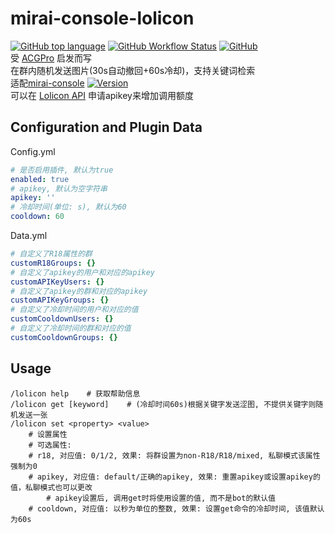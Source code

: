 # mirai-console-lolicon
[![GitHub top language](https://img.shields.io/github/languages/top/Samarium150/mirai-console-lolicon?style=flat)](https://kotlinlang.org/)
[![GitHub Workflow Status](https://img.shields.io/github/workflow/status/Samarium150/mirai-console-lolicon/Gradle%20CI?style=flat)](https://github.com/Samarium150/mirai-console-lolicon/actions?query=workflow%3A%22Gradle+CI%22)
[![GitHub](https://img.shields.io/github/license/Samarium150/mirai-console-lolicon?style=flat)](https://github.com/Samarium150/mirai-console-lolicon/blob/master/LICENSE)
<br>
受 [ACGPro](https://github.com/ShrBox/ACGPro) 启发而写
<br>
在群内随机发送图片(30s自动撤回+60s冷却)，支持关键词检索
<br>
适配[mirai-console](https://github.com/mamoe/mirai-console) 
[![Version](https://img.shields.io/badge/version-2.0--RC-blue)](https://github.com/mamoe/mirai-console/releases/tag/2.0-RC)
<br>
可以在 [Lolicon API](https://api.lolicon.app/#/setu) 申请apikey来增加调用额度
## Configuration and Plugin Data
Config.yml
```yaml
# 是否启用插件, 默认为true
enabled: true
# apikey, 默认为空字符串
apikey: ''
# 冷却时间(单位: s), 默认为60
cooldown: 60
```
Data.yml
```yaml
# 自定义了R18属性的群
customR18Groups: {}
# 自定义了apikey的用户和对应的apikey
customAPIKeyUsers: {}
# 自定义了apikey的群和对应的apikey
customAPIKeyGroups: {}
# 自定义了冷却时间的用户和对应的值
customCooldownUsers: {}
# 自定义了冷却时间的群和对应的值
customCooldownGroups: {}
```
## Usage
```text
/lolicon help    # 获取帮助信息
/lolicon get [keyword]    # (冷却时间60s)根据关键字发送涩图, 不提供关键字则随机发送一张
/lolicon set <property> <value>
    # 设置属性
    # 可选属性:
    # r18, 对应值: 0/1/2, 效果: 将群设置为non-R18/R18/mixed, 私聊模式该属性强制为0
    # apikey, 对应值: default/正确的apikey, 效果: 重置apikey或设置apikey的值，私聊模式也可以更改
        # apikey设置后, 调用get时将使用设置的值, 而不是bot的默认值
    # cooldown, 对应值: 以秒为单位的整数, 效果: 设置get命令的冷却时间, 该值默认为60s
```

